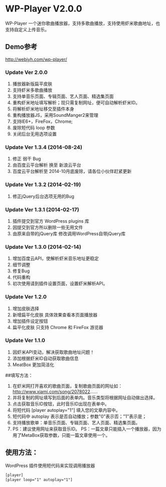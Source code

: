 WP-Player V2.0.0
=========

WP-Player 一个迷你歌曲播放器，支持多歌曲播放，支持使用虾米歌曲地址，也支持自定义上传音乐。

## Demo参考
<http://webjyh.com/wp-player/>

### Update Ver 2.0.0
1. 播放器新版扁平皮肤
2. 支持虾米多歌曲播放
3. 支持单音乐页面、专辑页面、艺人页面、精选集页面
4. 重构虾米地址填写解析；现只需复制网址，便可自动解析虾米ID。
5. 将解析虾米地址移交至插件本身
6. 重构播放器JS，采用SoundManger2来管理
8. 支持IE6+，FireFox，Chrome;
9. 废除短代码 loop 参数
10. 关闭后台无用选项设置

### Update Ver 1.3.4  (2014-08-24)
1. 修正 弱干 Bug
2. 由百度云平台解析 换至 新浪云平台
3. 百度云平台解析至 2014-10月底废除，请各位小伙伴赶紧更新

### Update Ver 1.3.2  (2014-02-19)
1. 修正jQuery后台选项无用的Bug

### Update Ver 1.3.1  (2014-02-17)
1. 插件提交到官方 WordPress plugins 库
2. 因提交到官方所以删除一些无用文件
3. 由原来自带的jQuery库 修改调用WordPress自带jQuery库

### Update Ver 1.3.0  (2014-02-14)
1. 增加百度云API，使解析虾米音乐地址更稳定
2. 细节调整
3. 修复Bug
4. 代码重构
5. 初次使用请到插件设置页面，设置虾米解析API。

### Update Ver 1.2.0
1. 增加皮肤选择
2. 新增扁平化皮肤 具体效果查看本页面播放器
3. 增加插件设定按钮
4. 扁平化皮肤 只支持 Chrome 和 FireFox 游览器

### Update Ver 1.1.0
1. 因虾米API变动，解决获取歌曲地址问题！
2. 添加根据虾米ID自动获取歌曲信息
3. MeatBox 更加简洁化


##填写方法：

1. 在虾米网打开喜欢的歌曲页面，复制歌曲页面的网址如：http://www.xiami.com/song/2078022......
2. 并将复制的网址填写到后面的表单内。音乐类型将根据网址自动做出选择。
3. 点击获取音乐ID按钮，此时音乐ID出现在表单中。
4. 将短代码 [player autoplay="1"] 填入您的文章内容中。
5. 短代码中 autoplay 表示是否自动播放；参数"0"表示否；"1"表示是；
6. 支持播放歌单：单音乐页面、专辑页面、艺人页面、精选集页面。
7. PS：建议使用网址来获取音乐ID。
PS：一篇文章只能插入一个播放器，因为用了MetaBox获取参数，只能一篇文章使用一个。


## 使用方法：

WordPress 插件使用短代码来实现调用播放器
```html
[player]
[player loop="1" autoplay="1"]
```